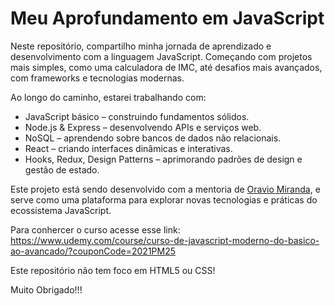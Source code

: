 # Meu Aprofundamento em JavaScript
Neste repositório, compartilho minha jornada de aprendizado e desenvolvimento com a linguagem JavaScript. Começando com projetos mais simples, como uma calculadora de IMC, até desafios mais avançados, com frameworks e tecnologias modernas.

Ao longo do caminho, estarei trabalhando com:
* JavaScript básico – construindo fundamentos sólidos.
* Node.js & Express – desenvolvendo APIs e serviços web.
* NoSQL – aprendendo sobre bancos de dados não relacionais.
* React – criando interfaces dinâmicas e interativas.
* Hooks, Redux, Design Patterns – aprimorando padrões de design e gestão de estado.

Este projeto está sendo desenvolvido com a mentoria de [Oravio Miranda](https://beacons.ai/otaviomiranda), e serve como uma plataforma para explorar novas tecnologias e práticas do ecossistema JavaScript.

Para conhercer o curso acesse esse link: https://www.udemy.com/course/curso-de-javascript-moderno-do-basico-ao-avancado/?couponCode=2021PM25

Este repositório não tem foco em HTML5 ou CSS!

Muito Obrigado!!!
